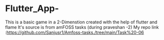 # Flutter_App-

This is a basic game in a 2-Dimenstion created with the help of flutter and flame 
It's source is from amFOSS tasks (during praveshan -2) My repo link :https://github.com/Sanjusr1/Amfoss-tasks./tree/main/Task%20-06
